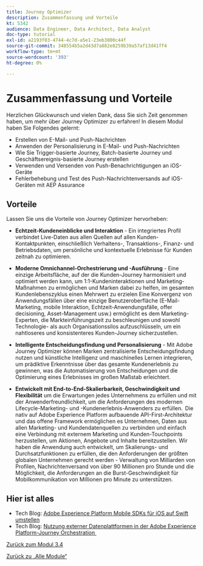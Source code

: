 ```yaml
---
title: Journey Optimizer
description: Zusammenfassung und Vorteile
kt: 5342
audience: Data Engineer, Data Architect, Data Analyst
doc-type: tutorial
exl-id: a2193f03-4744-4c7d-a5e1-23eb3800c44f
source-git-commit: 348554b5a2d43d7a882e8259b39a57af13d41ff4
workflow-type: tm+mt
source-wordcount: '393'
ht-degree: 0%

---
```


# Zusammenfassung und Vorteile

Herzlichen Glückwunsch und vielen Dank, dass Sie sich Zeit genommen haben, um mehr über Journey Optimizer zu erfahren!
In diesem Modul haben Sie Folgendes gelernt:

- Erstellen von E-Mail- und Push-Nachrichten
- Anwenden der Personalisierung in E-Mail- und Push-Nachrichten
- Wie Sie Trigger-basierte Journey, Batch-basierte Journey und Geschäftsereignis-basierte Journey erstellen
- Verwenden und Versenden von Push-Benachrichtigungen an iOS-Geräte
- Fehlerbehebung und Test des Push-Nachrichtenversands auf iOS-Geräten mit AEP Assurance

## Vorteile

Lassen Sie uns die Vorteile von Journey Optimizer hervorheben:

- **Echtzeit-Kundeneinblicke und Interaktion** - Ein integriertes Profil verbindet Live-Daten aus allen Quellen auf allen Kunden-Kontaktpunkten, einschließlich Verhaltens-, Transaktions-, Finanz- und Betriebsdaten, um persönliche und kontextuelle Erlebnisse für Kunden zeitnah zu optimieren.  

- **Moderne Omnichannel-Orchestrierung und -Ausführung** - Eine einzige Arbeitsfläche, auf der die Kunden-Journey harmonisiert und optimiert werden kann, um 1:1-Kundeninteraktionen und Marketing-Maßnahmen zu ermöglichen und Marken dabei zu helfen, im gesamten Kundenlebenszyklus einen Mehrwert zu erzielen&#x200B; Eine Konvergenz von Anwendungsfällen über eine einzige Benutzeroberfläche (E-Mail-Marketing, mobile Interaktion, Echtzeit-Anwendungsfälle, offer decisioning, Asset-Management usw.) ermöglicht es dem Marketing-Experten, die Markteinführungszeit zu beschleunigen und sowohl Technologie- als auch Organisationssilos aufzuschlüsseln, um ein nahtloseres und konsistenteres Kunden-Journey sicherzustellen.  

- **Intelligente Entscheidungsfindung und Personalisierung** - Mit Adobe Journey Optimizer können Marken zentralisierte Entscheidungsfindung nutzen und künstliche Intelligenz und maschinelles Lernen integrieren, um prädiktive Erkenntnisse über das gesamte Kundenerlebnis zu gewinnen, was die Automatisierung von Entscheidungen und die Optimierung eines Erlebnisses im großen Maßstab erleichtert. 

- **Entwickelt mit End-to-End-Skalierbarkeit, Geschwindigkeit und Flexibilität** um die Erwartungen jedes Unternehmens zu erfüllen und mit der Anwenderfreundlichkeit, um die Anforderungen des modernen Lifecycle-Marketing- und -Kundenerlebnis-Anwenders zu erfüllen.  Die nativ auf Adobe Experience Platform aufbauende API-First-Architektur und das offene Framework ermöglichen es Unternehmen, Daten aus allen Marketing- und Kundendatenquellen zu verbinden und einfach eine Verbindung mit externem Marketing und Kunden-Touchpoints herzustellen, um Aktionen, Angebote und Inhalte bereitzustellen. Wir haben die Anwendung auch entwickelt, um Skalierungs- und Durchsatzfunktionen zu erfüllen, die den Anforderungen der größten globalen Unternehmen gerecht werden - Verwaltung von Milliarden von Profilen, Nachrichtenversand von über 90 Millionen pro Stunde und die Möglichkeit, die Anforderungen an die Burst-Geschwindigkeit für Mobilkommunikation von Millionen pro Minute zu unterstützen. 

## Hier ist alles

- Tech Blog: [Adobe Experience Platform Mobile SDKs für iOS auf Swift umstellen](https://medium.com/adobetech/adobe-experience-platform-mobile-sdks-move-to-swift-for-ios-6aa67b67b4d4)
- Tech Blog: [Nutzung externer Datenplattformen in der Adobe Experience Platform-Journey Orchestration &#x200B;](https://medium.com/adobetech/leveraging-external-data-platforms-in-adobe-experience-platform-journey-orchestration-54fc6134fe17)

[Zurück zum Modul 3.4](./journeyoptimizer.md)

[Zurück zu „Alle Module“](../../../overview.md)
